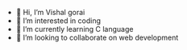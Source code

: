 - 👋 Hi, I’m Vishal gorai
- 👀 I’m interested in coding 
- 🌱 I’m currently learning C language 
- 💞️ I’m looking to collaborate on web development 

<!---
Vishal200583/Vishal200583 is a ✨ special ✨ repository because its `README.md` (this file) appears on your GitHub profile.
You can click the Preview link to take a look at your changes.
--->
